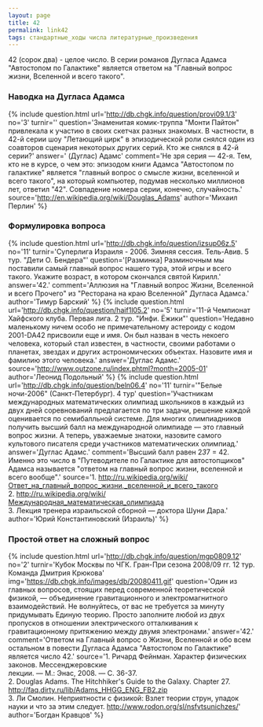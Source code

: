 ```yaml
---
layout: page
title: 42
permalink: link42
tags: стандартные_ходы числа литературные_произведения
---
```

42 (сорок два) - целое число. В серии романов Дугласа Адамса "Автостопом по Галактике" является ответом на "Главный вопрос жизни, Вселенной и всего такого". 

### Наводка на Дугласа Адамса  

{% include question.html
url='http://db.chgk.info/question/provi09.1/3'
no='3'
turnir=''
question='Знаменитая комик-труппа "Монти Пайтон" привлекала к участию в своих скетчах разных знакомых. В частности, в 42-й серии шоу "Летающий цирк" в эпизодической роли снялся один из соавторов сценария некоторых других серий. Кто же снялся в 42-й серии?'
answer=' (Дуглас) Адамс'
comment='Не зря серия — 42-я. Тем, кто не в курсе, о чем это: эпизодом книги Адамса "Автостопом по галактике" является "главный вопрос о смысле жизни, вселенной и всего такого", на который компьютер, подумав несколько миллионов лет, ответил "42". Совпадение номера серии, конечно, случайность.'
source='http://en.wikipedia.org/wiki/Douglas_Adams'
author='Михаил Перлин'
 %} 

### Формулировка вопроса  

{% include question.html
url='http://db.chgk.info/question/izsup06z.5'
no='11'
turnir='Суперлига Израиля - 2006. Зимняя сессия. Тель-Авив.  5 тур. "Дети О. Бендера"'
question='[Разминка]     Разминочным мы поставили самый главный вопрос нашего тура, этой игры и всего такого. Укажите возраст, в котором скончался святой Кирилл.'
answer='42.'
comment='Аллюзия на "Главный вопрос Жизни, Вселенной и всего Прочего" из "Ресторана на краю Вселенной" Дугласа Адамса.'
author='Тимур Барский'
 %} {% include question.html
url='http://db.chgk.info/question/haif1l05.2'
no='5'
turnir='11-й Чемпионат Хайфского клуба. Первая лига.  2 тур. "Инфи. Ёжики"'
question='Недавно маленькому ничем особо не примечательному астероиду с кодом 2001-DA42 присвоили еще и имя. Он был назван в честь некоего человека, который стал известен, в частности, своими работами о планетах, звездах и других астрономических объектах. Назовите имя и фамилию этого человека.'
answer='Дуглас Адамс.'
source='http://www.outzone.ru/index.phtml?month=2005-01'
author='Леонид Подольный'
 %} {% include question.html
url='http://db.chgk.info/question/beln06.4'
no='11'
turnir='"Белые ночи-2006" (Санкт-Петербург).  4 тур'
question='Участникам международных математических олимпиад школьников в каждый из двух дней соревнований предлагается по три задачи, решение каждой оценивается по семибалльной системе. Для многих олимпиадников получить высший балл на международной олимпиаде — это главный вопрос жизни. А теперь, уважаемые знатоки, назовите самого культового писателя среди участников математических олимпиад.'
answer='Дуглас Адамс.'
comment='Высший балл равен 2*3*7 = 42. Именно это число в "Путеводителе по Галактике для автостопщиков" Адамса называется "ответом на главный вопрос жизни, вселенной и всего вообще".'
source='1. http://ru.wikipedia.org/wiki/Ответ_на_главный_вопрос_жизни,_вселенной_и_всего_такого<br>    2. http://ru.wikipedia.org/wiki/Международная_математическая_олимпиада<br>    3. Лекция тренера израильской сборной — доктора Шуни Дара.'
author='Юрий Константиновский (Израиль)'
 %} 

### Простой ответ на сложный вопрос  

{% include question.html
url='http://db.chgk.info/question/mgp0809.12'
no='2'
turnir='Кубок Москвы по ЧГК. Гран-При сезона 2008/09 гг. 12 тур. Команда Дмитрия Крюкова'
img='https://db.chgk.info/images/db/20080411.gif'
question='Один из главных вопросов, стоящих перед современной теоретической физикой, — объединение гравитационного и электромагнитного взаимодействий. Не волнуйтесь, от вас не требуется за минуту придумывать Единую теорию. Просто заполните любой из двух пропусков в отношении электрического отталкивания к гравитационному притяжению между двумя электронами.'
answer='42.'
comment='Ответом на Главный вопрос о Жизни, Вселенной и обо всем остальном в повести Дугласа Адамса "Автостопом по Галактике" является число 42.'
source='1. Ричард Фейнман. Характер физических законов. Мессенджеровские<br>лекции. — М.: Энас, 2008. — С. 36-37.<br>    2. Douglas Adams. The Hitchhiker\'s Guide to the Galaxy. Chapter 27.<br>http://faq.dirty.ru/lib/Adams_HHGG_ENG_FB2.zip<br>    3. Ли Смолин. Неприятности с физикой: Взлет теории струн, упадок<br>науки и что за этим следует. http://www.rodon.org/sl/nsfvtsunichzes/'
author='Богдан Кравцов'
 %} 

  